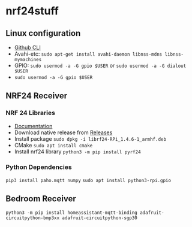# nrf24stuff

## Linux configuration

- [Github CLI](https://github.com/cli/cli/blob/trunk/docs/install_linux.md)
- Avahi-etc: `sudo apt-get install avahi-daemon libnss-mdns libnss-mymachines`
- GPIO: `sudo usermod -a -G gpio $USER` or `sudo usermod -a -G dialout $USER`
- `sudo usermod -a -G gpio $USER`

## NRF24 Receiver

### NRF 24 Libraries

- [Documentation](https://nrf24.github.io/RF24/)
- Download native release from [Releases](https://github.com/nRF24/RF24/releases)
- Install package `sudo dpkg -i librf24-RPi_1.4.6-1_armhf.deb`
- CMake `sudo apt install cmake`
- Install nrf24 library `python3 -m pip install pyrf24`
### Python Dependencies

`pip3 install paho.mqtt numpy`
`sudo apt install python3-rpi.gpio`

## Bedroom Receiver

`python3 -m pip install homeassistant-mqtt-binding adafruit-circuitpython-bmp3xx adafruit-circuitpython-sgp30`
